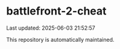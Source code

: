 # battlefront-2-cheat

Last updated: 2025-06-03 21:52:57

This repository is automatically maintained.
